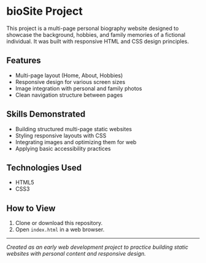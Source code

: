 # bioSite Project

This project is a multi-page personal biography website designed to showcase the background, hobbies, and family memories of a fictional individual. It was built with responsive HTML and CSS design principles.

## Features

- Multi-page layout (Home, About, Hobbies)
- Responsive design for various screen sizes
- Image integration with personal and family photos
- Clean navigation structure between pages

## Skills Demonstrated

- Building structured multi-page static websites
- Styling responsive layouts with CSS
- Integrating images and optimizing them for web
- Applying basic accessibility practices

## Technologies Used

- HTML5
- CSS3

## How to View

1. Clone or download this repository.
2. Open `index.html` in a web browser.

---

*Created as an early web development project to practice building static websites with personal content and responsive design.*
